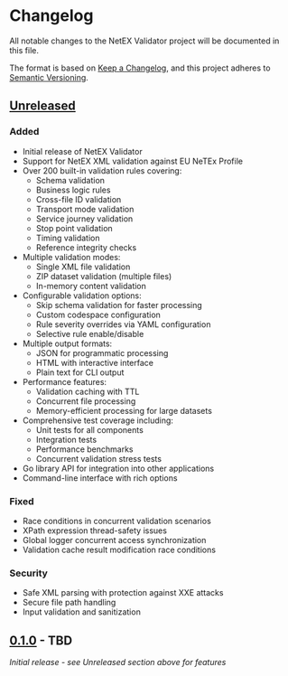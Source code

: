 # Changelog

All notable changes to the NetEX Validator project will be documented in this file.

The format is based on [Keep a Changelog](https://keepachangelog.com/en/1.0.0/),
and this project adheres to [Semantic Versioning](https://semver.org/spec/v2.0.0.html).

## [Unreleased]

### Added
- Initial release of NetEX Validator
- Support for NetEX XML validation against EU NeTEx Profile
- Over 200 built-in validation rules covering:
  - Schema validation
  - Business logic rules
  - Cross-file ID validation
  - Transport mode validation
  - Service journey validation
  - Stop point validation
  - Timing validation
  - Reference integrity checks
- Multiple validation modes:
  - Single XML file validation
  - ZIP dataset validation (multiple files)
  - In-memory content validation
- Configurable validation options:
  - Skip schema validation for faster processing
  - Custom codespace configuration
  - Rule severity overrides via YAML configuration
  - Selective rule enable/disable
- Multiple output formats:
  - JSON for programmatic processing
  - HTML with interactive interface
  - Plain text for CLI output
- Performance features:
  - Validation caching with TTL
  - Concurrent file processing
  - Memory-efficient processing for large datasets
- Comprehensive test coverage including:
  - Unit tests for all components
  - Integration tests
  - Performance benchmarks
  - Concurrent validation stress tests
- Go library API for integration into other applications
- Command-line interface with rich options

### Fixed
- Race conditions in concurrent validation scenarios
- XPath expression thread-safety issues
- Global logger concurrent access synchronization
- Validation cache result modification race conditions

### Security
- Safe XML parsing with protection against XXE attacks
- Secure file path handling
- Input validation and sanitization

## [0.1.0] - TBD

_Initial release - see Unreleased section above for features_

[Unreleased]: https://github.com/theoremus-urban-solutions/netex-validator/compare/v0.1.0...HEAD
[0.1.0]: https://github.com/theoremus-urban-solutions/netex-validator/releases/tag/v0.1.0